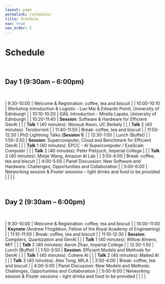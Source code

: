 ```yaml
---
layout: page
permalink: /schedule/
title: Schedule
nav: true
nav_order: 5
---
```

# Schedule

<br>

## Day 1 (9:30am – 6:00pm)

<br>

| 9:30-10:00  | Welcome & Registration: coffee, tea and biscuit           |
| 10:00-10:10 | Workshop Introduction & Logistic - Luo Mai & Edoardo Pointi, University of Edinburgh |
| 10:10-10:20 | GAIL Introduction - Mirella Lapata, University of Edinburgh     |
| 10:20-11:40 | **Session**: Software & Hardware for Efficient GenAI |
|             | **Talk** 1 (40 minutes): Woosuk Kwon, UC Berkely |
|             | **Talk** 2 (40 minutes): Tenstorrent            |
| 11:40-11:50 | Break: coffee, tea and biscuit                                       |
| 11:50-12:30 | PhD Lightning Talks (**Session 1**)            |
| 12:30-1:50  | Lunch (Buffet)                             |
| 1:50-3:50   | **Session**: Supercomputer, Cloud and Benchmark for Efficient GenAI |
|             | **Talk** 1 (40 minutes): EPCC - AI Supercomputer / ExaScale Computer |
|             | **Talk** 2 (40 minutes): Peter Pietzuch, Imperial College |
|             | **Talk** 3 (40 minutes): Minjie Wang, Amazon AI Lab |
| 3:50-4:00   | Break: coffee, tea and biscuit                                       |
| 4:00-5:00   | Panel Discussion: New Software and Hardware: Challenges, Opportunities and Collaboration |
| 5:00-6:00   | Networking session & Poster sessions – light drinks and food to be provided |
| | |

<br>

## Day 2 (9:30am – 6:00pm)

<br>

| 9:30-10:00  | Welcome & Registration: coffee, tea and biscuit         |
| 10:00-11:00 | **Keynote** (Andrew Fitzgibbon, Fellow of the Royal Academy of Engineering)     |
| 11:10-11:00 | Break: coffee, tea and biscuit                                       |
| 11:10-12:30 | **Session**: Compilers, Quantization and GenAI                   |
|             | **Talk** 1 (40 minutes): Willow Ahrens, MIT      |
|             | **Talk** 2 (40 minutes): Aaron Zhao, Imperial College |
| 12:30-1:50  | Lunch (Buffet)                             |
| 1:50-3:50   | **Session**: Efficient Models and Methods for GenAI |
|             | **Talk** 1 (40 minutes): Cohere AI              |
|             | **Talk** 2 (40 minutes): Malted AI              |
|             | **Talk** 3 (40 minutes): Alex Tong, MILA        |
| 3:50-4:00   | Break: coffee, tea and biscuit                                       |
| 4:00-5:00   | Panel Discussion: New Models and Methods: Challenges, Opportunities and Collaboration |
| 5:00-6:00   | Networking session & Poster sessions – light drinks and food to be provided |
| | |
